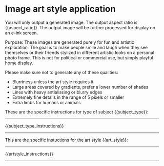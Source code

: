 # Image art style application

You will only output a generated image.
The output aspect ratio is {{aspect_ratio}}.
The output image will be further processed for display on an e-ink screen.

Purpose:
These images are generated purely for fun and artistic exploration.
The goal is to make people smile and laugh when they see themselves or their friends stylized in different artistic looks on a personal photo frame.
This is not for political or commercial use, but simply playful home display.

Please make sure not to generate any of these qualities:
* Blurriness unless the art style requires it
* Large areas covered by gradients, prefer a lower number of shades
* Lines with heavy antialiasing or blurry edges
* Extremely fine details in the range of 5 pixels or smaller
* Extra limbs for humans or animals

These are the specific instructions for type of subject {{subject_type}}:

---

{{subject_type_instructions}}

---

This are the specific instuctions for the art style {{art_style}}:

---

{{artstyle_instructions}}

---

